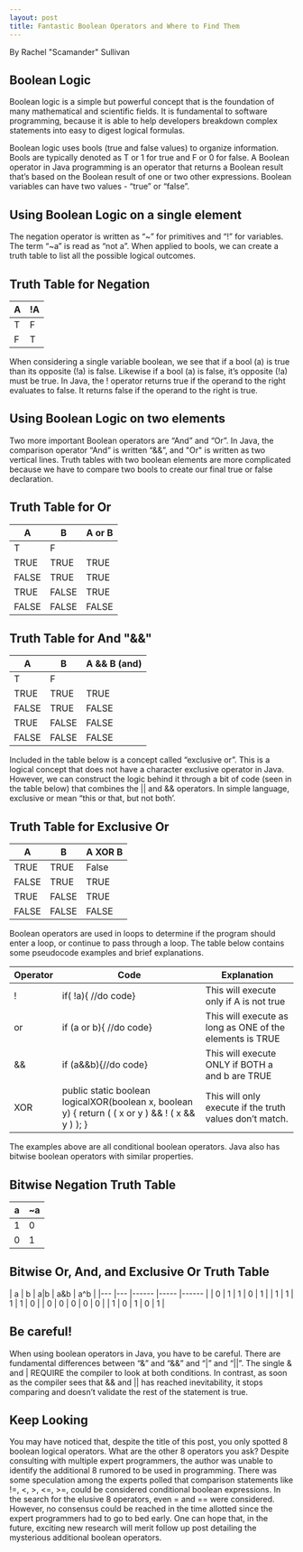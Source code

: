 ```yaml
---
layout: post
title: Fantastic Boolean Operators and Where to Find Them
---
```

By Rachel "Scamander" Sullivan

## Boolean Logic

Boolean logic is a simple but powerful concept that is the foundation of many mathematical and scientific fields.  It is fundamental to software programming, because it is able to help developers breakdown complex statements into easy to digest logical formulas. 

Boolean logic uses bools (true and false values) to organize information. Bools are typically denoted as T or 1 for true and F or 0 for false.  A Boolean operator in Java programming is an operator that returns a Boolean result that’s based on the Boolean result of one or two other expressions. Boolean variables can have two values - “true” or “false”.

## Using Boolean Logic on a single element

The negation operator is written as “~” for primitives and “!” for variables. The term “~a” is read as “not a”. When applied to bools, we can create a truth table to list all the possible logical outcomes.

## Truth Table for Negation

| A | !A |
|---|----|
| T | F  |
| F | T  |

When considering a single variable boolean, we see that if a bool (a) is true than its opposite (!a) is false.  Likewise if a bool (a) is false, it’s opposite (!a) must be true. In Java, the ! operator returns true if the operand to the right evaluates to false.  It returns false if the operand to the right is true.

## Using Boolean Logic on two elements

Two more important Boolean operators are “And” and “Or”.  In Java, the comparison operator “And” is written “&&”, and "Or" is written as  two vertical lines.  Truth tables with two boolean elements are more complicated because we have to compare two bools to create our final true or false declaration.

## Truth Table for Or 

|    A  	| B     	| A or B      	|
|-------	|-------	|-------------	|
| T     	| F     	|             	|
| TRUE  	| TRUE  	| TRUE        	|
| FALSE 	| TRUE  	| TRUE        	|
| TRUE  	| FALSE 	| TRUE        	|
| FALSE 	| FALSE 	| FALSE       	|


## Truth Table for And "&&"

|          A 	| B     	| A &&  B (and) 	|
|------------	|-------	|---------------	|
| T          	| F     	|               	|
| TRUE       	| TRUE  	| TRUE          	|
| FALSE      	| TRUE  	| FALSE         	|
| TRUE       	| FALSE 	| FALSE         	|
| FALSE      	| FALSE 	| FALSE         	|

Included in the table below is a concept called “exclusive or”.  This is a logical concept that does not have a character exclusive operator in Java.  However, we can construct the logic behind it through a bit of code (seen in the table below) that combines the || and && operators. In simple language, exclusive or mean “this or that, but not both’.

## Truth Table for Exclusive Or

|          A   	| B     	| A XOR B  	|
|--------------	|-------	|----------	|
| TRUE         	| TRUE  	| False    	|
| FALSE        	| TRUE  	| TRUE     	|
| TRUE         	| FALSE 	| TRUE     	|
| FALSE        	| FALSE 	| FALSE    	|

Boolean operators are used in loops to determine if the program should enter a loop, or continue to pass through a loop.  The table below contains some pseudocode examples and brief explanations.

Operator | Code | Explanation
------------ | ------------- | -------------
!|if( !a){ //do code}|This will execute only if A is not true
or|if (a or b){	//do code}|This will execute as long as ONE of the elements is TRUE
&&|if (a&&b){//do code}|This will execute ONLY if BOTH a and b are TRUE
XOR|public static boolean logicalXOR(boolean x, boolean y) { return ( ( x or y ) && ! ( x && y ) ); }|This will only execute if the truth values don’t match.

The examples above are all conditional boolean operators.  Java also has bitwise boolean operators with similar properties.  

## Bitwise Negation Truth Table

| a 	| ~a 	|
|---	|----	|
| 1 	| 0  	|
| 0 	| 1  	|

## Bitwise Or, And, and Exclusive Or Truth Table


| a 	| b 	| a|b  	| a&b 	| a^b  	|
|---	|---	|------	|-----	|------	|
| 0 	| 1 	| 1    	| 0   	| 1    	|
| 1 	| 1 	| 1    	| 1   	| 0    	|
| 0 	| 0 	| 0    	| 0   	| 0    	|
| 1 	| 0 	| 1    	| 0   	| 1    	|

## Be careful!

When using boolean operators in Java, you have to be careful. There are fundamental differences between “&” and “&&”  and “|” and “||”. The single & and | REQUIRE the compiler to look at both conditions.  In contrast, as soon as the compiler sees that && and || has reached inevitability, it stops comparing and doesn’t validate the rest of the statement is true. 

## Keep Looking

You may have noticed that, despite the title of this post, you only spotted 8 boolean logical operators. What are the other 8 operators you ask?  Despite consulting with multiple expert programmers, the author was unable to identify the additional 8 rumored to be used in programming.  There was some speculation among the experts polled that comparison statements like !=, <, >, <=, >=, could be considered conditional boolean expressions.  In the search for the elusive 8 operators, even = and == were considered. However, no consensus could be reached in the time allotted since the expert programmers had to go to bed early. One can hope that, in the future, exciting new research will merit follow up post detailing the mysterious additional boolean operators.
